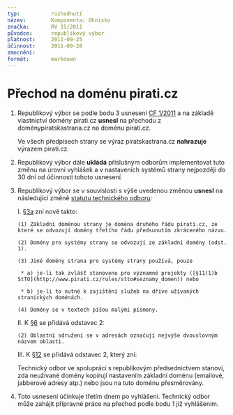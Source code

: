 ```yaml
---
typ:          rozhodnutí
název:        Komponenta: Ohnisko
značka:       RV 15/2011
původce:      republikový výbor
platnost:     2011-09-25
účinnost:     2011-09-28
zmocnění:     
formát:       markdown
---
```


# **Přechod na doménu pirati.cz**

1. Republikový výbor se podle bodu 3 usnesení [CF 1/2011](http://www.pirati.cz/cf/1_2011) a na základě vlastnictví domény pirati.cz **usnesl** na přechodu z doménypiratskastrana.cz na doménu pirati.cz.

   Ve všech předpisech strany se výraz piratskastrana.cz **nahrazuje** výrazem pirati.cz.

3. Republikový výbor dále **ukládá** příslušným odborům implementovat tuto změnu na úrovni vyhlášek a v nastaveních systémů strany nejpozději do 30 dní od účinnosti tohoto usnesení.

4. Republikový výbor se v souvislosti s výše uvedenou změnou **usnesl** na následující změně [statutu technického odboru](http://www.pirati.cz/rules/stto):

    I. [§3a](http://www.pirati.cz/rules/stto#a_domeny) zní nově takto:

       (1) Základní doménou strany je doména druhého řádu pirati.cz, ze které se odvozují domény třetího řádu předsunutím zkráceného názvu.

       (2) Domény pro systémy strany se odvozují ze základní domény (odst. 1).

       (3) Jiné domény strana pro systémy strany používá, pouze

        * a) je-li tak zvlášť stanoveno pro významné projekty ([§11(1)b StTO](http://www.pirati.cz/rules/stto#seznamy_domen)) nebo

        * b) je-li to nutné k zajištění služeb na dříve užívaných stranických doménách.

       (4) Domény se v textech píšou malými písmeny.

    II. K [§6](http://www.pirati.cz/rules/stto#web) se přidává odstavec 2:

       (2) Oblastní sdružení se v adresách označují nejvýše dvouslovným názvem oblasti.

    III. K [§12](http://www.pirati.cz/rules/stto#provedeni) se přidává odstavec 2, který zní:

    Technický odbor ve spolupráci s republikovým předsednictvem stanoví, zda neužívané domény kopírují nastavením základní doménu (emailové, jabberové adresy atp.) nebo jsou na tuto doménu přesměrovány.

4. Toto usnesení účinkuje třetím dnem po vyhlášení. Technický odbor může zahájit přípravné práce na přechod podle bodu 1 již vyhlášením.

